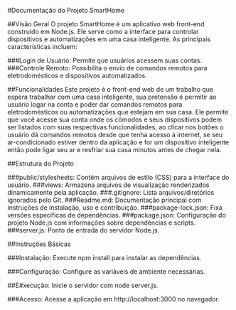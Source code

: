 #Documentação do Projeto SmartHome

##Visão Geral
O projeto SmartHome é um aplicativo web front-end construído em Node.js. Ele serve como a interface para controlar dispositivos e automatizações em uma casa inteligente. As principais características incluem:

###Login de Usuário: Permite que usuários acessem suas contas.
###Controle Remoto: Possibilita o envio de comandos remotos para eletrodomésticos e dispositivos automatizados.

##Funcionalidades
Este projeto é o front-end web de um trabalho que espera trabalhar com uma casa inteligente, sua pretensão é permitir ao usuário logar na conta e poder dar comandos remotos para eletrodomésticos ou automatizações que estejam em sua casa.
Ele permite que você acesse sua conta onde os cômodos e seus dispositivos podem ser listados com suas respectivas funcionalidades, ao clicar nos botões o usuário dá comandos remotos desde que tenha acesso à internet, se seu ar-condicionado estiver dentro da aplicação e for um dispositivo inteligente então pode ligar seu ar e resfriar sua casa minutos antes de chegar nela.

##Estrutura do Projeto

###public/stylesheets: Contém arquivos de estilo (CSS) para a interface do usuário.
###views: Armazena arquivos de visualização renderizados dinamicamente pela aplicação.
###.gitignore: Lista arquivos/diretórios ignorados pelo Git.
###Readme.md: Documentação principal com instruções de instalação, uso e contribuição.
###package-lock.json: Fixa versões específicas de dependências.
###package.json: Configuração do projeto Node.js com informações sobre dependências e scripts.
###server.js: Ponto de entrada do servidor Node.js.

##Instruções Básicas

###Instalação:
Execute npm install para instalar as dependências.

###Configuração:
Configure as variáveis de ambiente necessárias.

##E#xecução:
Inicie o servidor com node server.js.


###Acesso:
Acesse a aplicação em http://localhost:3000 no navegador.
